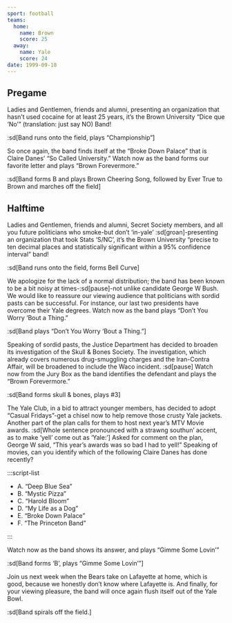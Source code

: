 ```yaml
---
sport: football
teams:
  home:
    name: Brown
    score: 25
  away:
    name: Yale
    score: 24
date: 1999-09-18
---
```


## Pregame

Ladies and Gentlemen, friends and alumni, presenting an organization that hasn’t used cocaine for at least 25 years, it’s the Brown University “Dice que ‘No’” (translation: just say NO) Band!

:sd[Band runs onto the field, plays “Championship”]

So once again, the band finds itself at the “Broke Down Palace” that is Claire Danes’ “So Called University.” Watch now as the band forms our favorite letter and plays “Brown Forevermore.”

:sd[Band forms B and plays Brown Cheering Song, followed by Ever True to Brown and marches off the field]

## Halftime

Ladies and Gentlemen, friends and alumni, Secret Society members, and all you future politicians who smoke-but don’t ‘in-yale’ :sd[groan]-presenting an organization that took Stats ‘S/NC’, it’s the Brown University “precise to ten decimal places and statistically significant within a 95% confidence interval” band!

:sd[Band runs onto the field, forms Bell Curve]

We apologize for the lack of a normal distribution; the band has been known to be a bit noisy at times-:sd[pause]-not unlike candidate George W Bush. We would like to reassure our viewing audience that politicians with sordid pasts can be successful. For instance, our last two presidents have overcome their Yale degrees. Watch now as the band plays “Don’t You Worry ‘Bout a Thing.”

:sd[Band plays “Don’t You Worry ‘Bout a Thing.”]

Speaking of sordid pasts, the Justice Department has decided to broaden its investigation of the Skull & Bones Society. The investigation, which already covers numerous drug-smuggling charges and the Iran-Contra Affair, will be broadened to include the Waco incident. :sd[pause] Watch now from the Jury Box as the band identifies the defendant and plays the “Brown Forevermore.”

:sd[Band forms skull & bones, plays #3]

The Yale Club, in a bid to attract younger members, has decided to adopt “Casual Fridays”-get a chisel now to help remove those crusty Yale jackets. Another part of the plan calls for them to host next year’s MTV Movie awards. :sd[Whole sentence pronounced with a strawng southun’ accent, as to make ‘yell’ come out as ‘Yale:’] Asked for comment on the plan, George W said, “This year’s awards was so bad I had to yell!” Speaking of movies, can you identify which of the following Claire Danes has done recently?

:::script-list

- A. “Deep Blue Sea”
- B. “Mystic Pizza”
- C. “Harold Bloom”
- D. “My Life as a Dog”
- E. “Broke Down Palace”
- F. “The Princeton Band”

:::

Watch now as the band shows its answer, and plays “Gimme Some Lovin’”

:sd[Band forms ‘B’, plays “Gimme Some Lovin’”]

Join us next week when the Bears take on Lafayette at home, which is good, because we honestly don’t know where Lafayette is. And finally, for your viewing pleasure, the band will once again flush itself out of the Yale Bowl.

:sd[Band spirals off the field.]
